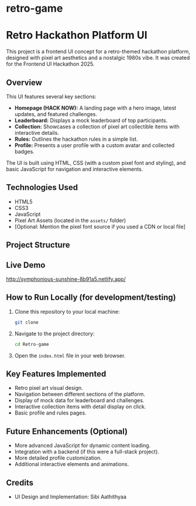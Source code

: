 ﻿# retro-game
# Retro Hackathon Platform UI

This project is a frontend UI concept for a retro-themed hackathon platform, designed with pixel art aesthetics and a nostalgic 1980s vibe. It was created for the Frontend UI Hackathon 2025.

## Overview

This UI features several key sections:

* **Homepage (HACK NOW):** A landing page with a hero image, latest updates, and featured challenges.
* **Leaderboard:** Displays a mock leaderboard of top participants.
* **Collection:** Showcases a collection of pixel art collectible items with interactive details.
* **Rules:** Outlines the hackathon rules in a simple list.
* **Profile:** Presents a user profile with a custom avatar and collected badges.

The UI is built using HTML, CSS (with a custom pixel font and styling), and basic JavaScript for navigation and interactive elements.

## Technologies Used

* HTML5
* CSS3
* JavaScript
* Pixel Art Assets (located in the `assets/` folder)
* [Optional: Mention the pixel font source if you used a CDN or local file]

## Project Structure

## Live Demo

http://symphonious-sunshine-8b91a5.netlify.app/

## How to Run Locally (for development/testing)

1.  Clone this repository to your local machine:
    ```bash
    git clone 
    ```
2.  Navigate to the project directory:
    ```bash
    cd Retro-game
    ```
3.  Open the `index.html` file in your web browser.

## Key Features Implemented

* Retro pixel art visual design.
* Navigation between different sections of the platform.
* Display of mock data for leaderboard and challenges.
* Interactive collection items with detail display on click.
* Basic profile and rules pages.

## Future Enhancements (Optional)

* More advanced JavaScript for dynamic content loading.
* Integration with a backend (if this were a full-stack project).
* More detailed profile customization.
* Additional interactive elements and animations.

## Credits

* UI Design and Implementation: Sibi Aathithyaa
